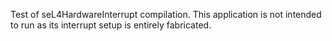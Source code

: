 <!--
     Copyright 2017, Data61, CSIRO (ABN 41 687 119 230)

     SPDX-License-Identifier: CC-BY-SA-4.0
-->

Test of seL4HardwareInterrupt compilation. This application is not intended to
run as its interrupt setup is entirely fabricated.
